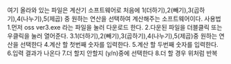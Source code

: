 여기 올라와 있는 파일은 계산기 소프트웨어로 처음에 1(더하기),2(빼기),3(곱하기),4(나누기),5(제곱) 중 원하는 연산을 선택하여 계산해주는 소프트웨어이다.
사용법	1.먼저 oss ver3.exe 라는 파일을 눌러 다운로드 한다.
		2.다운된 파일을 더블클릭 또는 우클릭을 눌러 열어준다.
		3.1(더하기),2(빼기),3(곱하기),4(나누기),5(제곱)중 원하는 연산을 선택한다
		4.계산 할 첫번째 숫자를 입력한다.
		5.계산 할 두번째 숫자를 입력한다.
		6.입력 결과가 나온다
  		7.더 할지 안할지 (y/n)중에 선택한다
    		8.더 할 경우 위처럼 반복
